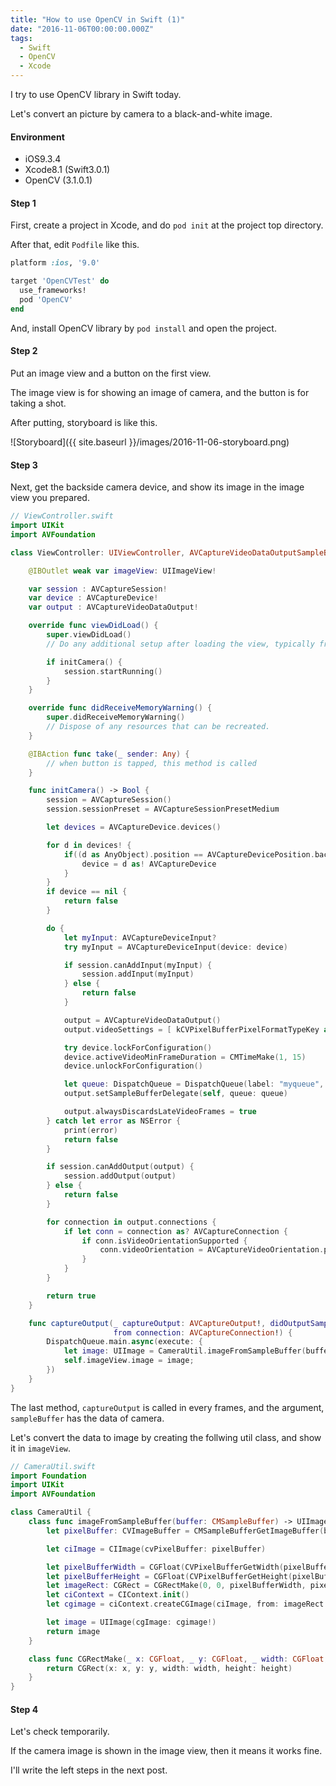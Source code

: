 ```yaml
---
title: "How to use OpenCV in Swift (1)"
date: "2016-11-06T00:00:00.000Z"
tags:
  - Swift
  - OpenCV
  - Xcode
---
```

I try to use OpenCV library in Swift today.

Let's convert an picture by camera to a black-and-white image.

#### **Environment**
- iOS9.3.4
- Xcode8.1 (Swift3.0.1)
- OpenCV (3.1.0.1)

#### **Step 1**
First, create a project in Xcode,
and do `pod init` at the project top directory.

After that, edit `Podfile` like this.

```rb
platform :ios, '9.0'

target 'OpenCVTest' do
  use_frameworks!
  pod 'OpenCV'
end
```

And, install OpenCV library by `pod install` and open the project.

#### **Step 2**
Put an image view and a button on the first view.

The image view is for showing an image of camera,
and the button is for taking a shot.

After putting, storyboard is like this.

![Storyboard]({{ site.baseurl }}/images/2016-11-06-storyboard.png)

#### **Step 3**
Next, get the backside camera device,
and show its image in the image view you prepared.

```swift
// ViewController.swift
import UIKit
import AVFoundation

class ViewController: UIViewController, AVCaptureVideoDataOutputSampleBufferDelegate {

    @IBOutlet weak var imageView: UIImageView!

    var session : AVCaptureSession!
    var device : AVCaptureDevice!
    var output : AVCaptureVideoDataOutput!

    override func viewDidLoad() {
        super.viewDidLoad()
        // Do any additional setup after loading the view, typically from a nib.

        if initCamera() {
            session.startRunning()
        }
    }

    override func didReceiveMemoryWarning() {
        super.didReceiveMemoryWarning()
        // Dispose of any resources that can be recreated.
    }

    @IBAction func take(_ sender: Any) {
        // when button is tapped, this method is called
    }

    func initCamera() -> Bool {
        session = AVCaptureSession()
        session.sessionPreset = AVCaptureSessionPresetMedium

        let devices = AVCaptureDevice.devices()

        for d in devices! {
            if((d as AnyObject).position == AVCaptureDevicePosition.back){
                device = d as! AVCaptureDevice
            }
        }
        if device == nil {
            return false
        }

        do {
            let myInput: AVCaptureDeviceInput?
            try myInput = AVCaptureDeviceInput(device: device)

            if session.canAddInput(myInput) {
                session.addInput(myInput)
            } else {
                return false
            }

            output = AVCaptureVideoDataOutput()
            output.videoSettings = [ kCVPixelBufferPixelFormatTypeKey as AnyHashable: Int(kCVPixelFormatType_32BGRA) ]

            try device.lockForConfiguration()
            device.activeVideoMinFrameDuration = CMTimeMake(1, 15)
            device.unlockForConfiguration()

            let queue: DispatchQueue = DispatchQueue(label: "myqueue", attributes: [])
            output.setSampleBufferDelegate(self, queue: queue)

            output.alwaysDiscardsLateVideoFrames = true
        } catch let error as NSError {
            print(error)
            return false
        }

        if session.canAddOutput(output) {
            session.addOutput(output)
        } else {
            return false
        }

        for connection in output.connections {
            if let conn = connection as? AVCaptureConnection {
                if conn.isVideoOrientationSupported {
                    conn.videoOrientation = AVCaptureVideoOrientation.portrait
                }
            }
        }

        return true
    }

    func captureOutput(_ captureOutput: AVCaptureOutput!, didOutputSampleBuffer sampleBuffer: CMSampleBuffer!,
                       from connection: AVCaptureConnection!) {
        DispatchQueue.main.async(execute: {
            let image: UIImage = CameraUtil.imageFromSampleBuffer(buffer: sampleBuffer)
            self.imageView.image = image;
        })
    }
}
```

The last method, `captureOutput` is called in every frames,
and the argument, `sampleBuffer` has the data of camera.

Let's convert the data to image by creating the follwing util class,
and show it in `imageView`.

```swift
// CameraUtil.swift
import Foundation
import UIKit
import AVFoundation

class CameraUtil {
    class func imageFromSampleBuffer(buffer: CMSampleBuffer) -> UIImage {
        let pixelBuffer: CVImageBuffer = CMSampleBufferGetImageBuffer(buffer)!

        let ciImage = CIImage(cvPixelBuffer: pixelBuffer)

        let pixelBufferWidth = CGFloat(CVPixelBufferGetWidth(pixelBuffer))
        let pixelBufferHeight = CGFloat(CVPixelBufferGetHeight(pixelBuffer))
        let imageRect: CGRect = CGRectMake(0, 0, pixelBufferWidth, pixelBufferHeight)
        let ciContext = CIContext.init()
        let cgimage = ciContext.createCGImage(ciImage, from: imageRect )

        let image = UIImage(cgImage: cgimage!)
        return image
    }

    class func CGRectMake(_ x: CGFloat, _ y: CGFloat, _ width: CGFloat, _ height: CGFloat) -> CGRect {
        return CGRect(x: x, y: y, width: width, height: height)
    }
}
```

#### **Step 4**
Let's check temporarily.

If the camera image is shown in the image view,
then it means it works fine.

I'll write the left steps in the next post.
